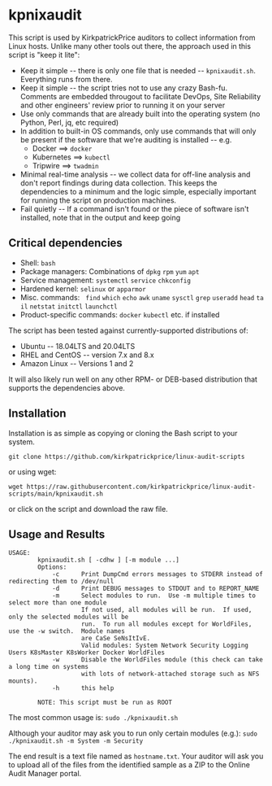 # kpnixaudit #

This script is used by KirkpatrickPrice auditors to collect information from Linux hosts.  Unlike many other tools out there, the approach used in this script is "keep it lite":
* Keep it simple -- there is only one file that is needed -- `kpnixaudit.sh`.  Everything runs from there.
* Keep it simple -- the script tries not to use any crazy Bash-fu.  Comments are embedded througout to facilitate DevOps, Site Reliability and other engineers' review prior to running it on your server
* Use only commands that are already built into the operating system (no Python, Perl, jq, etc required)
* In addition to built-in OS commands, only use commands that will only be present if the software that we're auditing is installed -- e.g. 
    * Docker ==> `docker`
    * Kubernetes ==> `kubectl`
    * Tripwire ==> `twadmin`
* Minimal real-time analysis -- we collect data for off-line analysis and don't report findings during data collection.  This keeps the dependencies to a minimum and the logic simple, especially important for running the script on production machines.
* Fail quietly -- If a command isn't found or the piece of software isn't installed, note that in the output and keep going

## Critical dependencies ##
* Shell: `bash`
* Package managers: Combinations of `dpkg` `rpm` `yum` `apt`
* Service management: `systemctl` `service` `chkconfig`
* Hardened kernel: `selinux` or `apparmor`
* Misc. commands:   `find` `which` `echo` `awk` `uname` `sysctl` `grep` `useradd` `head` `tail` `netstat` `initctl` `launchctl`
* Product-specific commands: `docker` `kubectl` etc.  if installed

The script has been tested against currently-supported distributions of:
* Ubuntu -- 18.04LTS and 20.04LTS
* RHEL and CentOS -- version 7.x and 8.x
* Amazon Linux -- Versions 1 and 2

It will also likely run well on any other RPM- or DEB-based distribution that supports the dependencies above.

## Installation
Installation is as simple as copying or cloning the Bash script to your system.

`git clone https://github.com/kirkpatrickprice/linux-audit-scripts`

or using wget:

`wget https://raw.githubusercontent.com/kirkpatrickprice/linux-audit-scripts/main/kpnixaudit.sh`

or click on the script and download the raw file.

## Usage and Results
```
USAGE:
        kpnixaudit.sh [ -cdhw ] [-m module ...]
        Options:
            -c      Print DumpCmd errors messages to STDERR instead of redirecting them to /dev/null
            -d      Print DEBUG messages to STDOUT and to REPORT_NAME
            -m      Select modules to run.  Use -m multiple times to select more than one module
                    If not used, all modules will be run.  If used, only the selected modules will be
                    run.  To run all modules except for WorldFiles, use the -w switch.  Module names
                    are CaSe SeNsItIvE.
                    Valid modules: System Network Security Logging Users K8sMaster K8sWorker Docker WorldFiles
            -w      Disable the WorldFiles module (this check can take a long time on systems
                    with lots of network-attached storage such as NFS mounts).
            -h      this help

        NOTE: This script must be run as ROOT
```
The most common usage is:
`sudo ./kpnixaudit.sh`

Although your auditor may ask you to run only certain modules (e.g.):
`sudo ./kpnixaudit.sh -m System -m Security`

The end result is a text file named as `hostname.txt`.  Your auditor will ask you to upload all of the files from the identified sample as a ZIP to the Online Audit Manager portal.
